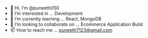 - 👋 Hi, I’m @puneeth050
- 👀 I’m interested in ... Development
- 🌱 I’m currently learning ... React, MongoDB
- 💞️ I’m looking to collaborate on ... Ecommerce Application Build
- 📫 How to reach me ... puneeth7123@gmail.com

<!---
puneeth050/puneeth050 is a ✨ special ✨ repository because its `README.md` (this file) appears on your GitHub profile.
You can click the Preview link to take a look at your changes.
--->
